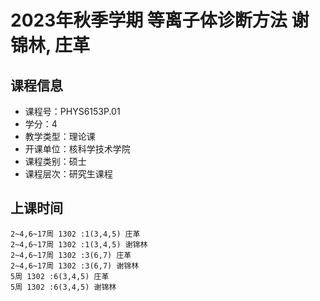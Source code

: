# 2023年秋季学期 等离子体诊断方法 谢锦林, 庄革






## 课程信息

- 课程号：PHYS6153P.01
- 学分：4
- 教学类型：理论课
- 开课单位：核科学技术学院
- 课程类别：硕士
- 课程层次：研究生课程

## 上课时间

```
2~4,6~17周 1302 :1(3,4,5) 庄革
2~4,6~17周 1302 :1(3,4,5) 谢锦林
2~4,6~17周 1302 :3(6,7) 庄革
2~4,6~17周 1302 :3(6,7) 谢锦林
5周 1302 :6(3,4,5) 庄革
5周 1302 :6(3,4,5) 谢锦林
```

